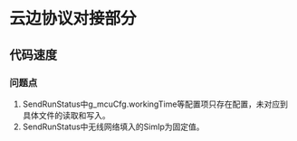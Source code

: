 # 云边协议对接部分

## 代码速度

### 问题点
1. SendRunStatus中g_mcuCfg.workingTime等配置项只存在配置，未对应到具体文件的读取和写入。
2. SendRunStatus中无线网络填入的SimIp为固定值。
